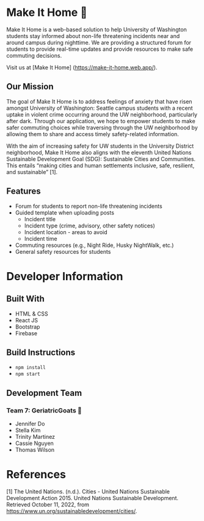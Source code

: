 # Make It Home 🌙
Make It Home is a web-based solution to help University of Washington students stay informed about non-life threatening incidents near and around campus during nighttime. We are providing a structured forum for students to provide real-time updates and provide resources to make safe commuting decisions.

Visit us at [Make It Home] (https://make-it-home.web.app/).

## Our Mission
The goal of Make It Home is to address feelings of anxiety that have risen amongst University of Washington: Seattle campus students with a recent uptake in violent crime occurring around the UW neighborhood, particularly after dark. Through our application, we hope to empower students to make safer commuting choices while traversing through the UW neighborhood by allowing them to share and access timely safety-related information.

With the aim of increasing safety for UW students in the University District neighborhood, Make It Home also aligns with the eleventh United Nations Sustainable Development Goal (SDG): Sustainable Cities and Communities. This entails “making cities and human settlements inclusive, safe, resilient, and sustainable” [1]. 

## Features
- Forum for students to report non-life threatening incidents
- Guided template when uploading posts
  - Incident title
  - Incident type (crime, advisory, other safety notices)
  - Incident location - areas to avoid
  - Incident time
- Commuting resources (e.g., Night Ride, Husky NightWalk, etc.)
- General safety resources for students

# Developer Information
## Built With
- HTML & CSS
- React JS
- Bootstrap
- Firebase

## Build Instructions
- `npm install`
- `npm start`

## Development Team
### Team 7: GeriatricGoats 🐐
- Jennifer Do
- Stella Kim
- Trinity Martinez
- Cassie Nguyen
- Thomas Wilson

# References
[1] The United Nations. (n.d.). Cities - United Nations Sustainable Development Action 2015. United Nations Sustainable Development. Retrieved October 11, 2022, from https://www.un.org/sustainabledevelopment/cities/.
